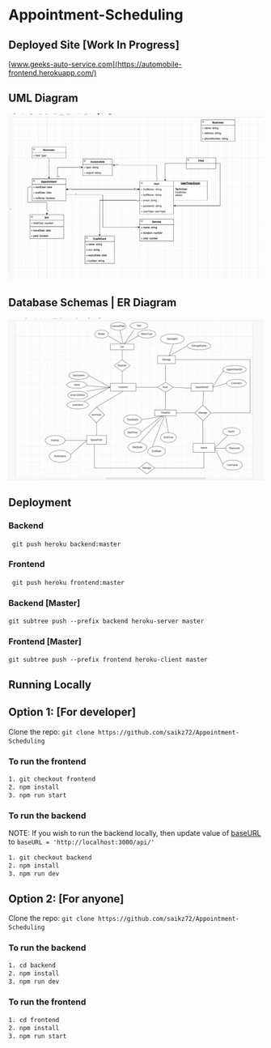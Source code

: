# Appointment-Scheduling

## Deployed Site [Work In Progress]
[www.geeks-auto-service.com](https://automobile-frontend.herokuapp.com/)

## UML Diagram
![UML Diagram](https://github.com/saikz72/Appointment-Scheduling/blob/master/resources/Screen%20Shot%202021-12-24%20at%209.39.46%20PM.png)

## Database Schemas | ER Diagram
![ER Diagram](https://github.com/saikz72/Appointment-Scheduling/blob/master/resources/ER_Diagram.jpeg)


## Deployment
### Backend
``` git push heroku backend:master```
### Frontend
``` git push heroku frontend:master```

### Backend [Master]
```git subtree push --prefix backend heroku-server master```

### Frontend [Master]
```git subtree push --prefix frontend heroku-client master```

## Running Locally

## Option 1: [For developer]
Clone the repo: ```git clone https://github.com/saikz72/Appointment-Scheduling```

### To run the frontend
```
1. git checkout frontend
2. npm install
3. npm run start
```

### To run the backend
NOTE: If you wish to run the backend locally, then update value of [baseURL](https://github.com/saikz72/Appointment-Scheduling/blob/frontend/src/utility/constants.ts) to ```baseURL = 'http://localhost:3000/api/'``` 
```
1. git checkout backend
2. npm install
3. npm run dev
```

## Option 2: [For anyone]
Clone the repo: ```git clone https://github.com/saikz72/Appointment-Scheduling```

### To run the backend
```
1. cd backend
2. npm install
3. npm run dev
```

### To run the frontend
```
1. cd frontend
2. npm install
3. npm run start
```





